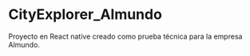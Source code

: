 # CityExplorer_Almundo
Proyecto en React native creado como prueba técnica para la empresa Almundo.
